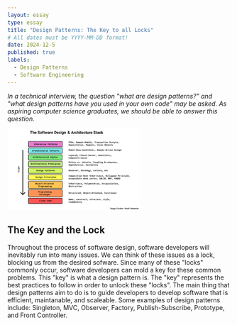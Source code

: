 ```yaml
---
layout: essay
type: essay
title: "Design Patterns: The Key to all Locks"
# All dates must be YYYY-MM-DD format!
date: 2024-12-5
published: true
labels:
  - Design Patterns
  - Software Engineering
---
```


*In a technical interview, the question "what are design patterns?" and "what design patterns have you used in your own code" may be asked. As aspiring computer science graduates, we should be able to answer this question.*

<img width="300px" class="rounced float-start pe-4" src="/img/design_patterns.png">

## The Key and the Lock

Throughout the process of software design, software developers will inevitably run into many issues. We can think of these issues as a lock, blocking us from the desired sofware. Since many of these "locks" commonly occur, software developers can mold a key for these common problems. This "key" is what a design pattern is. The "key" represents the best practices to follow in order to unlock these "locks". The main thing that design patterns aim to do is to guide developers to develop software that is efficient, maintanable, and scaleable. Some examples of design patterns include: Singleton, MVC, Observer, Factory, Publish-Subscribe, Prototype, and Front Controller.

